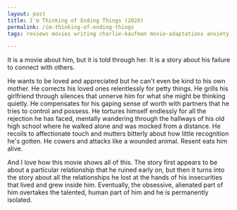 ```yaml
---
layout: post
title: I'm Thinking of Ending Things (2020)
permalink: /im-thinking-of-ending-things
tags: reviews movies writing charlie-kaufman movie-adaptations anxiety pettiness ego abuse

---
```


It is a movie about him, but it is told through her.
It is a story about his failure to connect with others.
<!--more-->

He wants to be loved and appreciated but he can't even be kind to his own mother.
He corrects his loved ones relentlessly for petty things.
He grills his girlfriend through silences that unnerve him for what she might be thinking quietly.
He compensates for his gaping sense of worth with partners that he tries to control and possess.
He tortures himself endlessly for all the rejection he has faced, mentally wandering through the hallways of his old high school where he walked alone and was mocked from a distance.
He recoils to affectionate touch and mutters bitterly about how little recognition he's gotten.
He cowers and attacks like a wounded animal.
Resent eats him alive.

And I love how this movie shows all of this.
The story first appears to be about a particular relationship that he ruined early on, but then it turns into the story about all the relationships he lost at the hands of his insecurities that lived and grew inside him.
Eventually, the obsessive, alienated part of him overtakes the talented, human part of him and he is permanently isolated.